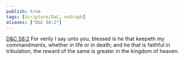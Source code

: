 ```yaml
---
publish: true
tags: [Scripture/DaC, noGraph]
aliases: ["D&C 58:2"]
---
```

[D&C 58:2](https://churchofjesuschrist.org/study/scriptures/dc-testament/dc/58?lang=eng&id=p2#p2) For verily I say unto you, blessed is he that keepeth my commandments, whether in life or in death; and he that is faithful in tribulation, the reward of the same is greater in the kingdom of heaven.
